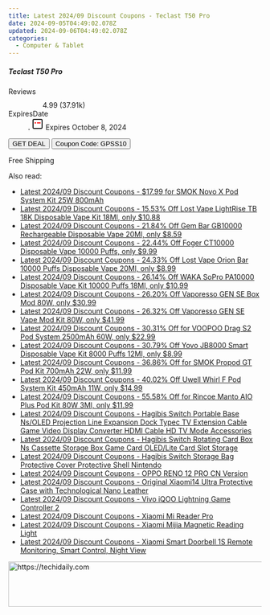 ```yaml
---
title: Latest 2024/09 Discount Coupons - Teclast T50 Pro
date: 2024-09-05T04:49:02.078Z
updated: 2024-09-06T04:49:02.078Z
categories:
  - Computer & Tablet
---
```



<div class="max-w-4xl mx-auto grid grid-cols-1 lg:max-w-5xl lg:gap-x-20 lg:grid-cols-2">
  <div class="relative p-3 col-start-1 row-start-1 flex flex-col-reverse rounded-lg bg-gradient-to-t from-black/75 via-black/0 sm:bg-none sm:row-start-2 sm:p-0 lg:row-start-1">
    <h5 class="mt-1 text-lg font-semibold text-white sm:text-slate-900 md:text-2xl dark:sm:text-white">Teclast T50 Pro</h5>
  </div>
  
  <div class="col-start-1 col-end-3 row-start-1 grid gap-4 sm:mb-6 sm:grid-cols-4 lg:col-start-2 lg:row-span-6 lg:row-end-6 lg:mb-0 lg:gap-6">
    
  </div>
  <dl class="row-start-2 mt-4 flex items-center text-xs font-medium sm:row-start-3 sm:mt-1 md:mt-2.5 lg:row-start-2">
    <dt class="sr-only">Reviews</dt>
    <dd class="flex items-center text-indigo-600 dark:text-indigo-400">
      <svg width="24" height="24" fill="none" aria-hidden="true" class="mr-1 stroke-current dark:stroke-indigo-500">
        <path d="m12 5 2 5h5l-4 4 2.103 5L12 16l-5.103 3L9 14l-4-4h5l2-5Z" stroke-width="2" stroke-linecap="round" stroke-linejoin="round" />
      </svg>
      <span>4.99 <span class="font-normal text-slate-400">(37.91k)</span></span>
    </dd>
    <dt class="sr-only">ExpiresDate</dt>
    <dd class="flex items-center">
      <svg width="2" height="2" aria-hidden="true" fill="currentColor" class="mx-3 text-slate-300">
        <circle cx="1" cy="1" r="1" />
      </svg>
      <svg width="24" height="24" viewBox="0 0 24 24" fill="none" stroke="currentColor" stroke-width="2">
        <rect x="3" y="3" width="18" height="18" rx="2" fill="#fff" />
        <path d="M6 10L18 10" stroke="red" stroke-width="2" fill="none" />
        <path d="M10 6L10 18" stroke="#fff" stroke-width="2" fill="none" />
      </svg>
      Expires October 8, 2024    </dd>
  </dl>
  <div class="col-start-1 row-start-3 mt-4 self-center sm:col-start-2 sm:row-span-2 sm:row-start-2 sm:mt-0 lg:col-start-1 lg:row-start-3 lg:row-end-4 lg:mt-6">
    <button type="button" onClick="javascript:window.open(decodeURIComponent('https%3A%2F%2Fwww.shareasale.com%2Fu.cfm%3Fd%3D1118648%26m%3D97331%26u%3D4338022'), '_blank');void(0);" class="rounded-lg bg-red-600 px-3 py-2 text-sm font-medium leading-6 text-white">GET DEAL</button>
    <button type="button" onClick="javascript:window.open(decodeURIComponent('https%3A%2F%2Fwww.shareasale.com%2Fu.cfm%3Fd%3D1118648%26m%3D97331%26u%3D4338022'), '_blank');void(0);" class="border-dashed border-2 border-indigo-600 bg-green-100 text-sm leading-6 font-medium py-2 px-3 rounded-lg">Coupon Code: GPSS10</button>
  </div>
  <p class="col-start-1 mt-4 text-sm leading-6 sm:col-span-2 lg:col-span-1 lg:row-start-4 lg:mt-6 dark:text-slate-400">
    Free Shipping 
  </p>
</div>
<span class="atpl-alsoreadstyle">Also read:</span>
<div><ul>
<li><a href="https://coupons.techidaily.com/coupon-681870-share-90958-sale/"><u>Latest 2024/09 Discount Coupons - $17.99 for SMOK Novo X Pod System Kit 25W 800mAh</u></a></li>
<li><a href="https://coupons.techidaily.com/coupon-1094185-share-90958-sale/"><u>Latest 2024/09 Discount Coupons - 15.53% Off Lost Vape LightRise TB 18K Disposable Vape Kit 18Ml, only $10.88</u></a></li>
<li><a href="https://coupons.techidaily.com/coupon-1081320-share-90958-sale/"><u>Latest 2024/09 Discount Coupons - 21.84% Off Gem Bar GB10000 Rechargeable Disposable Vape 20Ml, only $8.59</u></a></li>
<li><a href="https://coupons.techidaily.com/coupon-1083471-share-90958-sale/"><u>Latest 2024/09 Discount Coupons - 22.44% Off Foger CT10000 Disposable Vape 10000 Puffs, only $9.99</u></a></li>
<li><a href="https://coupons.techidaily.com/coupon-1078004-share-90958-sale/"><u>Latest 2024/09 Discount Coupons - 24.33% Off Lost Vape Orion Bar 10000 Puffs Disposable Vape 20Ml, only $8.99</u></a></li>
<li><a href="https://coupons.techidaily.com/coupon-1033811-share-90958-sale/"><u>Latest 2024/09 Discount Coupons - 26.14% Off WAKA SoPro PA10000 Disposable Vape Kit 10000 Puffs 18Ml, only $10.99</u></a></li>
<li><a href="https://coupons.techidaily.com/coupon-1117772-share-90958-sale/"><u>Latest 2024/09 Discount Coupons - 26.20% Off Vaporesso GEN SE Box Mod 80W, only $30.99</u></a></li>
<li><a href="https://coupons.techidaily.com/coupon-1117773-share-90958-sale/"><u>Latest 2024/09 Discount Coupons - 26.32% Off Vaporesso GEN SE Vape Mod Kit 80W, only $41.99</u></a></li>
<li><a href="https://coupons.techidaily.com/coupon-1067719-share-90958-sale/"><u>Latest 2024/09 Discount Coupons - 30.31% Off for VOOPOO Drag S2 Pod System 2500mAh 60W, only $22.99</u></a></li>
<li><a href="https://coupons.techidaily.com/coupon-1079071-share-90958-sale/"><u>Latest 2024/09 Discount Coupons - 30.79% Off Yovo JB8000 Smart Disposable Vape Kit 8000 Puffs 12Ml, only $8.99</u></a></li>
<li><a href="https://coupons.techidaily.com/coupon-1047917-share-90958-sale/"><u>Latest 2024/09 Discount Coupons - 36.86% Off for SMOK Propod GT Pod Kit 700mAh 22W, only $11.99</u></a></li>
<li><a href="https://coupons.techidaily.com/coupon-1062271-share-90958-sale/"><u>Latest 2024/09 Discount Coupons - 40.02% Off Uwell Whirl F Pod System Kit 450mAh 11W, only $14.99</u></a></li>
<li><a href="https://coupons.techidaily.com/coupon-1031547-share-90958-sale/"><u>Latest 2024/09 Discount Coupons - 55.58% Off for Rincoe Manto AIO Plus Pod Kit 80W 3Ml, only $11.99</u></a></li>
<li><a href="https://coupons.techidaily.com/coupon-1117809-share-97331-sale/"><u>Latest 2024/09 Discount Coupons - Hagibis Switch Portable Base Ns/OLED Projection Line Expansion Dock Typec TV Extension Cable Game Video Display Converter HDMI Cable HD TV Mode Accessories</u></a></li>
<li><a href="https://coupons.techidaily.com/coupon-1117808-share-97331-sale/"><u>Latest 2024/09 Discount Coupons - Hagibis Switch Rotating Card Box Ns Cassette Storage Box Game Card OLED/Lite Card Slot Storage</u></a></li>
<li><a href="https://coupons.techidaily.com/coupon-1117807-share-97331-sale/"><u>Latest 2024/09 Discount Coupons - Hagibis Switch Storage Bag Protective Cover Protective Shell Nintendo</u></a></li>
<li><a href="https://coupons.techidaily.com/coupon-1117806-share-97331-sale/"><u>Latest 2024/09 Discount Coupons - OPPO RENO 12 PRO CN Version</u></a></li>
<li><a href="https://coupons.techidaily.com/coupon-1117801-share-97331-sale/"><u>Latest 2024/09 Discount Coupons - Original Xiaomi14 Ultra Protective Case with Technological Nano Leather</u></a></li>
<li><a href="https://coupons.techidaily.com/coupon-1117803-share-97331-sale/"><u>Latest 2024/09 Discount Coupons - Vivo iQOO Lightning Game Controller 2</u></a></li>
<li><a href="https://coupons.techidaily.com/coupon-1117804-share-97331-sale/"><u>Latest 2024/09 Discount Coupons - Xiaomi Mi Reader Pro</u></a></li>
<li><a href="https://coupons.techidaily.com/coupon-1117802-share-97331-sale/"><u>Latest 2024/09 Discount Coupons - Xiaomi Mijia Magnetic Reading Light</u></a></li>
<li><a href="https://coupons.techidaily.com/coupon-1117805-share-97331-sale/"><u>Latest 2024/09 Discount Coupons - Xiaomi Smart Doorbell 1S Remote Monitoring, Smart Control, Night View</u></a></li>
</ul></div>

<ins class="adsbygoogle"
      style="display:block"
      data-ad-client="ca-pub-7571918770474297"
      data-ad-slot="8358498916"
      data-ad-format="auto"
      data-full-width-responsive="true"></ins>
<!-- affiliate ads begin -->
<a href="https://appsumo.8odi.net/c/5597632/2130871/7443" target="_top" id="2130871">
  <img src="//a.impactradius-go.com/display-ad/7443-2130871" border="0" alt="https://techidaily.com" width="728" height="90"/>
</a>
<img height="0" width="0" src="https://appsumo.8odi.net/i/5597632/2130871/7443" style="position:absolute;visibility:hidden;" border="0" />
<!-- affiliate ads end -->